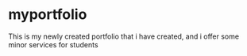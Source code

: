 # myportfolio
This is my newly created portfolio that i have created, and i offer some minor services for students 
